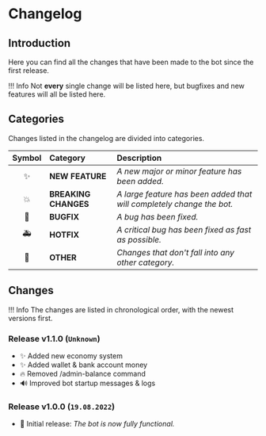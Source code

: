 # **Changelog**

## **Introduction**

Here you can find all the changes that have been made to the bot since the first release.

!!! Info
    Not **every** single change will be listed here, but bugfixes and new features will all be listed here.

## **Categories**

Changes listed in the changelog are divided into categories.

| Symbol | Category | Description
|:-:|:-|:-|
| ✨ | **NEW FEATURE** | *A new major or minor feature has been added.*
| 💥 | **BREAKING CHANGES** | *A large feature has been added that will completely change the bot.*
| 🐛 | **BUGFIX** | *A bug has been fixed.*
| 🚑 | **HOTFIX** | *A critical bug has been fixed as fast as possible.*
| 📝 | **OTHER** | *Changes that don't fall into any other category.*

## **Changes**

!!! Info
    The changes are listed in chronological order, with the newest versions first.

### **Release v1.1.0 (**`Unknown`**)**

- ✨ Added new economy system
- ✨ Added wallet & bank account money
- 🔥 Removed /admin-balance command
- 🔊 Improved bot startup messages & logs

### **Release v1.0.0 (**`19.08.2022`**)**

- 📝 Initial release: *The bot is now fully functional.*